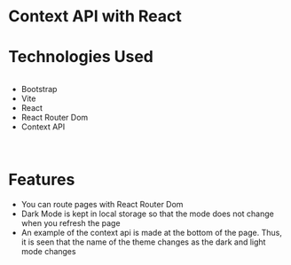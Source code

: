 # Context API with React

<h1>Technologies Used</h1>
<img src="" />
<br>
<ul>
  <li>Bootstrap</li>
  <li>Vite</li>
  <li>React</li>
  <li>React Router Dom</li>
  <li>Context API</li>
</ul>
<br>
<h1>Features</h1>
<ul>
  <li>You can route pages with React Router Dom</li>
  <li>Dark Mode is kept in local storage so that the mode does not change when you refresh the page</li>
  <li>An example of the context api is made at the bottom of the page. Thus, it is seen that the name of the theme changes as the dark and light mode changes</li>
</ul>
